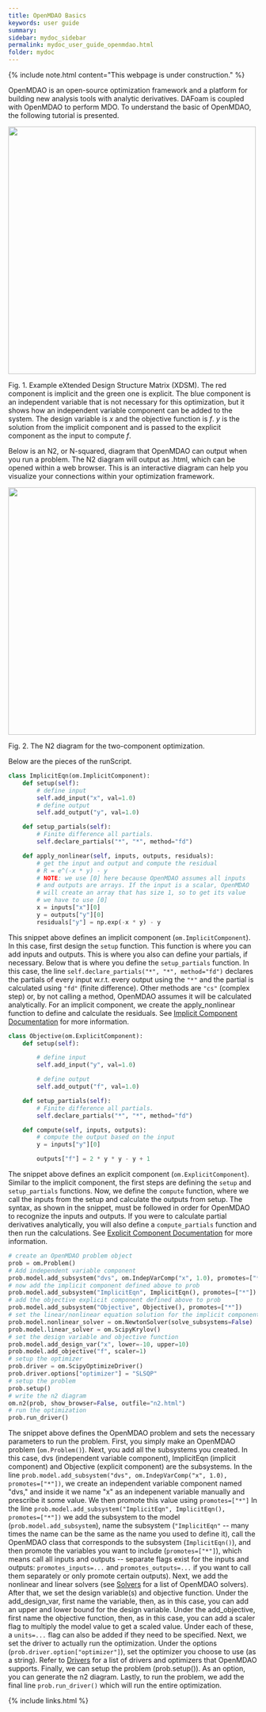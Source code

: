 ```yaml
---
title: OpenMDAO Basics
keywords: user guide
summary: 
sidebar: mydoc_sidebar
permalink: mydoc_user_guide_openmdao.html
folder: mydoc
---
```


{% include note.html content="This webpage is under construction." %}

OpenMDAO is an open-source optimization framework and a platform for building new analysis tools with analytic derivatives. DAFoam is coupled with OpenMDAO to perform MDO. To understand the basic of OpenMDAO, the following tutorial is presented. 

<img src="{{ site.url }}{{ site.baseurl }}/images/user_guide/example_xdsm.png" width="500" />

Fig. 1. Example eXtended Design Structure Matrix (XDSM). The red component is implicit
and the green one is explicit. The blue component is an independent variable that is not necessary for this optimization, but it shows how an independent variable component can be added to the system. The design variable is *x* and the objective function is *f*. *y* is the solution from the implicit component and is passed to the explicit component as
the input to compute *f*.

Below is an N2, or N-squared, diagram that OpenMDAO can output when you run a problem. The N2 diagram will output as .html, which can be opened within a web browser. This is an interactive diagram can help you visualize your connections within your optimization framework. 

<img src="{{ site.url }}{{ site.baseurl }}/images/user_guide/example_n2.png" width="500" />

Fig. 2. The N2 diagram for the two-component optimization. 

Below are the pieces of the runScript. 

```python
class ImplicitEqn(om.ImplicitComponent):
    def setup(self):
        # define input
        self.add_input("x", val=1.0)
        # define output
        self.add_output("y", val=1.0)

    def setup_partials(self):
        # Finite difference all partials.
        self.declare_partials("*", "*", method="fd")

    def apply_nonlinear(self, inputs, outputs, residuals):
        # get the input and output and compute the residual
        # R = e^(-x * y) - y
        # NOTE: we use [0] here because OpenMDAO assumes all inputs
        # and outputs are arrays. If the input is a scalar, OpenMDAO
        # will create an array that has size 1, so to get its value
        # we have to use [0]
        x = inputs["x"][0]
        y = outputs["y"][0]
        residuals["y"] = np.exp(-x * y) - y
```

This snippet above defines an implicit component (`om.ImplicitComponent`). In this case, first design the `setup` function. This function is where you can add inputs and outputs. This is where you also can define your partials, if necessary. Below that is where you define the `setup_partials` function. In this case, the line `self.declare_partials("*", "*", method="fd")` declares the partials of every input w.r.t. every output using the `"*"` and the partial is calculated using `"fd"` (finite difference). Other methods are `"cs"` (complex step) or, by not calling a method, OpenMDAO assumes it will be calculated analytically. For an implicit component, we create the apply_nonlinear function to define and calculate the residuals. See [Implicit Component Documentation](https://openmdao.org/newdocs/versions/latest/features/core_features/working_with_components/implicit_component.html) for more information. 

```python
class Objective(om.ExplicitComponent):
    def setup(self):

        # define input
        self.add_input("y", val=1.0)

        # define output
        self.add_output("f", val=1.0)

    def setup_partials(self):
        # Finite difference all partials.
        self.declare_partials("*", "*", method="fd")

    def compute(self, inputs, outputs):
        # compute the output based on the input
        y = inputs["y"][0]

        outputs["f"] = 2 * y * y - y + 1
```

The snippet above defines an explicit component (`om.ExplicitComponent`). Similar to the implicit component, the first steps are defining the `setup` and `setup_partials` functions. Now, we define the `compute` function, where we call the inputs from the setup and calculate the outputs from setup. The syntax, as shown in the snippet, must be followed in order for OpenMDAO to recognize the inputs and outputs. If you were to calculate partial derivatives analytically, you will also define a `compute_partials` function and then run the calculations. See [Explicit Component Documentation](https://openmdao.org/newdocs/versions/latest/features/core_features/working_with_components/explicit_component.html) for more information. 

```python
# create an OpenMDAO problem object
prob = om.Problem()
# Add independent variable component
prob.model.add_subsystem("dvs", om.IndepVarComp("x", 1.0), promotes=["*"])
# now add the implicit component defined above to prob
prob.model.add_subsystem("ImplicitEqn", ImplicitEqn(), promotes=["*"])
# add the objective explicit component defined above to prob
prob.model.add_subsystem("Objective", Objective(), promotes=["*"])
# set the linear/nonlinear equation solution for the implicit component
prob.model.nonlinear_solver = om.NewtonSolver(solve_subsystems=False)
prob.model.linear_solver = om.ScipyKrylov()
# set the design variable and objective function
prob.model.add_design_var("x", lower=-10, upper=10)
prob.model.add_objective("f", scaler=1)
# setup the optimizer
prob.driver = om.ScipyOptimizeDriver()
prob.driver.options["optimizer"] = "SLSQP"
# setup the problem
prob.setup()
# write the n2 diagram
om.n2(prob, show_browser=False, outfile="n2.html")
# run the optimization
prob.run_driver()
```

The snippet above defines the OpenMDAO problem and sets the necessary parameters to run the problem. First, you simply make an OpenMDAO problem (`om.Problem()`). Next, you add all the subsystems you created. In this case, dvs (independent variable component), ImplicitEqn (implicit component) and Objective (explicit component) are the subsystems. In the line `prob.model.add_subsystem("dvs", om.IndepVarComp("x", 1.0), promotes=["*"])`, we create an independent variable component named "dvs," and inside it we name "x" as an indepenent variable manually and prescribe it some value. We then promote this value using `promotes=["*"]` In the line `prob.model.add_subsystem("ImplicitEqn", ImplicitEqn(), promotes=["*"])` we add the subsystem to the model (`prob.model.add_subsystem`), name the subsystem (`"ImplicitEqn"` -- many times the name can be the same as the name you used to define it), call the OpenMDAO class that corresponds to the subsystem (`ImplicitEqn()`), and then promote the variables you want to include (`promotes=["*"]`), which means call all inputs and outputs -- separate flags exist for the inputs and outputs: `promotes_inputs=...` and `promotes_outputs=...` if you want to call them separately or only promote certain outputs). Next, we add the nonlinear and linear solvers (see [Solvers](https://openmdao.org/newdocs/versions/latest/theory_manual/solver_api.html?highlight=list%20linear%20nonlinear%20solvers) for a list of OpenMDAO solvers). After that, we set the design variable(s) and objective function. Under the add_design_var, first name the variable, then, as in this case, you can add an upper and lower bound for the design variable. Under the add_objective, first name the objective function, then, as in this case, you can add a scaler flag to multiply the model value to get a scaled value. Under each of these, a `units=...` flag can also be added if they need to be specified. Next, we set the driver to actually run the optimization. Under the options (`prob.driver.option["optimizer"]`), set the optimizer you choose to use (as a string). Refer to [Drivers](https://openmdao.org/newdocs/versions/latest/features/building_blocks/drivers/index.html) for a list of drivers and optimizers that OpenMDAO supports. Finally, we can setup the problem (prob.setup()). As an option, you can generate the n2 diagram. Lastly, to run the problem, we add the final line `prob.run_driver()` which will run the entire optimization. 


{% include links.html %}
